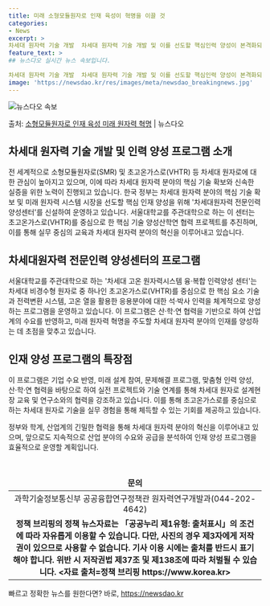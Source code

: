 ```yaml
---
title: 미래 소형모듈원자로 인재 육성이 혁명을 이끌 것
categories:
- News
excerpt: >
차세대 원자력 기술 개발  차세대 원자력 기술 개발 및 이를 선도할 핵심인력 양성이 본격화되고 있습니다. 과…
feature_text: >
## 뉴스다오 실시간 뉴스 속보입니다.

차세대 원자력 기술 개발  차세대 원자력 기술 개발 및 이를 선도할 핵심인력 양성이 본격화되고 있습니다. 과…
image: 'https://newsdao.kr/res/images/meta/newsdao_breakingnews.jpg'
---
```


![뉴스다오 속보](https://newsdao.kr/res/images/meta/newsdao_breakingnews.jpg)

<p>출처: <a href="https://newsdao.kr/4549" rel="dofollow">소형모듈원자로 인재 육성 미래 원자력 혁명</a> | 뉴스다오</p>

<h2 data-ke-size="size26">차세대 원자력 기술 개발 및 인력 양성 프로그램 소개</h2>
전 세계적으로 소형모듈원자로(SMR) 및 초고온가스로(VHTR) 등 차세대 원자로에 대한 관심이 높아지고 있으며, 이에 따라 차세대 원자력 분야의 핵심 기술 확보와 신속한 실증을 위한 노력이 진행되고 있습니다. 한국 정부는 차세대 원자력 분야의 핵심 기술 확보 및 미래 원자력 시스템 시장을 선도할 핵심 인재 양성을 위해 '차세대원자력 전문인력 양성센터'를 신설하여 운영하고 있습니다. 서울대학교를 주관대학으로 하는 이 센터는 초고온가스로(VHTR)를 중심으로 한 핵심 기술 양성산학연 협력 프로젝트를 추진하며, 이를 통해 실무 중심의 교육과 차세대 원자력 분야의 혁신을 이루어내고 있습니다.

<h2 data-ke-size="size26">차세대원자력 전문인력 양성센터의 프로그램</h2>
서울대학교를 주관대학으로 하는 '차세대 고온 원자력시스템 융·복합 인력양성 센터'는 차세대 비경수형 원자로 중 하나인 초고온가스로(VHTR)를 중심으로 한 핵심 요소 기술과 전력변환 시스템, 고온 열을 활용한 응용분야에 대한 석·박사 인력을 체계적으로 양성하는 프로그램을 운영하고 있습니다. 이 프로그램은 산·학·연 협력을 기반으로 하여 산업계의 수요를 반영하고, 미래 원자력 혁명을 주도할 차세대 원자력 분야의 인재를 양성하는 데 초점을 맞추고 있습니다.

<h2 data-ke-size="size26">인재 양성 프로그램의 특장점</h2>
이 프로그램은 기업 수요 반영, 미래 설계 참여, 문제해결 프로그램, 맞춤형 인력 양성, 산·학·연 협력을 바탕으로 하여 실전 프로젝트와 기술 연계를 통해 차세대 원자로 설계현장 교육 및 연구소와의 협력을 강조하고 있습니다. 이를 통해 초고온가스로를 중심으로 하는 차세대 원자로 기술을 실무 경험을 통해 체득할 수 있는 기회를 제공하고 있습니다.

정부와 학계, 산업계의 긴밀한 협력을 통해 차세대 원자력 분야의 혁신을 이루어내고 있으며, 앞으로도 지속적으로 산업 분야의 수요와 공급을 분석하여 인재 양성 프로그램을 효율적으로 운영할 계획입니다.
<p data-ke-size="size16">&nbsp;</p>

<table>
<thead>
<tr>
<td style="text-align: center; height: 17px;"><b>문의</b></td>
</tr>
</thead>
<tbody>
<tr>
<td style="text-align: center; height: 17px;">과학기술정보통신부 공공융합연구정책관 원자력연구개발과(044-202-4642)</td>
</tr>
<tr>
<td style="text-align: center; height: 17px;"><b>정책 브리핑의 정책 뉴스자료는 「공공누리 제1유형: 출처표시」의 조건에 따라 자유롭게 이용할 수 있습니다. 다만, 사진의 경우 제3자에게 저작권이 있으므로 사용할 수 없습니다. 기사 이용 시에는 출처를 반드시 표기해야 합니다. 위반 시 저작권법 제37조 및 제138조에 따라 처벌될 수 있습니다. <자료 출처=정책 브리핑 https://www.korea.kr></b></td>
</tr>
</tbody>
</table> 

빠르고 정확한 뉴스를 원한다면? 바로, <a href="https://newsdao.kr" rel="dofollow">https://newsdao.kr</a>


    
